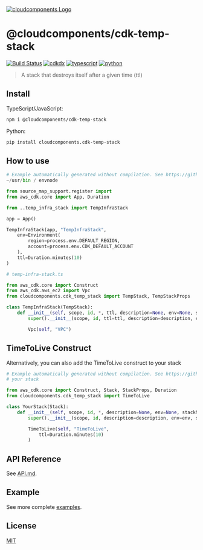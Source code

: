 [![cloudcomponents Logo](https://raw.githubusercontent.com/cloudcomponents/cdk-constructs/master/logo.png)](https://github.com/cloudcomponents/cdk-constructs)

# @cloudcomponents/cdk-temp-stack

[![Build Status](https://travis-ci.org/cloudcomponents/cdk-constructs.svg?branch=master)](https://travis-ci.org/cloudcomponents/cdk-constructs)
[![cdkdx](https://img.shields.io/badge/buildtool-cdkdx-blue.svg)](https://github.com/hupe1980/cdkdx)
[![typescript](https://img.shields.io/badge/jsii-typescript-blueviolet.svg)](https://www.npmjs.com/package/@cloudcomponents/cdk-temp-stack)
[![python](https://img.shields.io/badge/jsii-python-blueviolet.svg)](https://pypi.org/project/cloudcomponents.cdk-temp-stack/)

> A stack that destroys itself after a given time (ttl)

## Install

TypeScript/JavaScript:

```bash
npm i @cloudcomponents/cdk-temp-stack
```

Python:

```bash
pip install cloudcomponents.cdk-temp-stack
```

## How to use

```python
# Example automatically generated without compilation. See https://github.com/aws/jsii/issues/826
~/usr/bin / envnode

from source_map_support.register import
from aws_cdk.core import App, Duration

from ..temp_infra_stack import TempInfraStack

app = App()

TempInfraStack(app, "TempInfraStack",
    env=Environment(
        region=process.env.DEFAULT_REGION,
        account=process.env.CDK_DEFAULT_ACCOUNT
    ),
    ttl=Duration.minutes(10)
)

# temp-infra-stack.ts

from aws_cdk.core import Construct
from aws_cdk.aws_ec2 import Vpc
from cloudcomponents.cdk_temp_stack import TempStack, TempStackProps

class TempInfraStack(TempStack):
    def __init__(self, scope, id, *, ttl, description=None, env=None, stackName=None, tags=None, synthesizer=None, terminationProtection=None, analyticsReporting=None):
        super().__init__(scope, id, ttl=ttl, description=description, env=env, stackName=stackName, tags=tags, synthesizer=synthesizer, terminationProtection=terminationProtection, analyticsReporting=analyticsReporting)

        Vpc(self, "VPC")
```

## TimeToLive Construct

Alternatively, you can also add the TimeToLive construct to your stack

```python
# Example automatically generated without compilation. See https://github.com/aws/jsii/issues/826
# your stack

from aws_cdk.core import Construct, Stack, StackProps, Duration
from cloudcomponents.cdk_temp_stack import TimeToLive

class YourStack(Stack):
    def __init__(self, scope, id, *, description=None, env=None, stackName=None, tags=None, synthesizer=None, terminationProtection=None, analyticsReporting=None):
        super().__init__(scope, id, description=description, env=env, stackName=stackName, tags=tags, synthesizer=synthesizer, terminationProtection=terminationProtection, analyticsReporting=analyticsReporting)

        TimeToLive(self, "TimeToLive",
            ttl=Duration.minutes(10)
        )
```

## API Reference

See [API.md](https://github.com/cloudcomponents/cdk-constructs/tree/master/packages/cdk-temp-stack/API.md).

## Example

See more complete [examples](https://github.com/cloudcomponents/cdk-constructs/tree/master/examples).

## License

[MIT](https://github.com/cloudcomponents/cdk-constructs/tree/master/packages/cdk-temp-stack/LICENSE)
